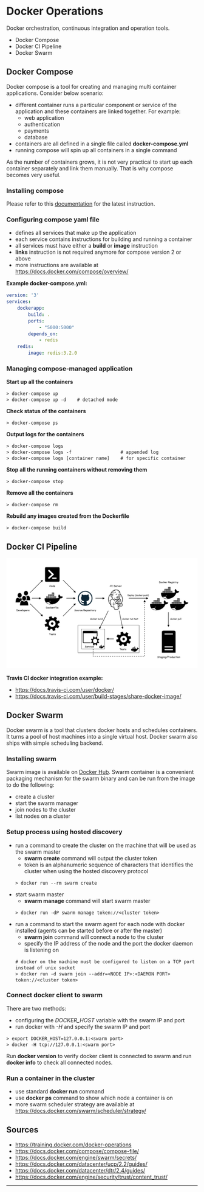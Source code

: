 # Docker Operations

Docker orchestration, continuous integration and operation tools.

- Docker Compose
- Docker CI Pipeline
- Docker Swarm

## Docker Compose

Docker compose is a tool for creating and managing multi container applications. Consider below scenario:

- different container runs a particular component or service of the application and these containers are linked together. For example:
  - web application
  - authentication
  - payments
  - database
- containers are all defined in a single file called **docker-compose.yml**
- running compose will spin up all containers in a single command

As the number of containers grows, it is not very practical to start up each container separately and link them manually. That is why compose becomes very useful.

### Installing compose

Please refer to this [documentation](https://docs.docker.com/compose/install/) for the latest instruction.

### Configuring compose yaml file

- defines all services that make up the application
- each service contains instructions for building and running a container
- all services must have either a **build** or **image** instruction
- **links** instruction is not required anymore for compose version 2 or above
- more instructions are available at https://docs.docker.com/compose/overview/

**Example docker-compose.yml:**

```yaml
version: '3'
services:
    dockerapp:
        build: .
        ports:
            - "5000:5000"
        depends_on:
            - redis
    redis:
        image: redis:3.2.0
```

### Managing compose-managed application

**Start up all the containers**

```shell
> docker-compose up
> docker-compose up -d    # detached mode
```

**Check status of the containers**

```shell
> docker-compose ps
```

**Output logs for the containers**

```shell
> docker-compose logs
> docker-compose logs -f                  # appended log
> docker-compose logs [container name]    # for specific container
```

**Stop all the running containers without removing them**

```shell
> docker-compose stop
```

**Remove all the containers**

```shell
> docker-compose rm
```

**Rebuild any images created from the Dockerfile**

```shell
> docker-compose build
```

## Docker CI Pipeline

![Docker P](sources/docker-ci-pipeline.png "Docker CI Pipeline")

**Travis CI docker integration example:**

- https://docs.travis-ci.com/user/docker/
- https://docs.travis-ci.com/user/build-stages/share-docker-image/

## Docker Swarm

Docker swarm is a tool that clusters docker hosts and schedules containers. It turns a pool of host machines into a single virtual host. Docker swarm also ships with simple scheduling backend.

### Installing swarm

Swarm image is available on [Docker Hub](https://hub.docker.com/r/library/swarm/). Swarm container is a convenient packaging mechanism for the swarm binary and can be run from the image to do the following:

- create a cluster
- start the swarm manager
- join nodes to the cluster
- list nodes on a cluster

### Setup process using hosted discovery

- run a command to create the cluster on the machine that will be used as the swarm master
  - **swarm create** command will output the cluster token
  - token is an alphanumeric sequence of characters that identifies the cluster when using the hosted discovery protocol
  ```shell
  > docker run --rm swarm create
  ```
- start swarm master
  - **swarm manage** command will start swarm master
  ```shell
  > docker run -dP swarm manage token://<cluster token>
  ```
- run a command to start the swarm agent for each node with docker installed (agents can be started before or after the master)
  - **swarm join** command will connect a node to the cluster
  - specify the IP address of the node and the port the docker daemon is listening on
  ```shell
  # docker on the machine must be configured to listen on a TCP port instead of unix socket
  > docker run -d swarm join --addr=<NODE IP>:<DAEMON PORT> token://<cluster token>
  ```

### Connect docker client to swarm

There are two methods:

- configuring the *DOCKER_HOST* variable with the swarm IP and port
- run docker with *-H* and specify the swarm IP and port
```shell
> export DOCKER_HOST=127.0.0.1:<swarm port>
> docker -H tcp://127.0.0.1:<swarm port>
```

Run **docker version** to verify docker client is connected to swarm and run **docker info** to check all connected nodes.

### Run a container in the cluster

- use standard **docker run** command
- use **docker ps** command to show which node a container is on
- more swarm scheduler strategy are available at https://docs.docker.com/swarm/scheduler/strategy/

## Sources

- https://training.docker.com/docker-operations
- https://docs.docker.com/compose/compose-file/
- https://docs.docker.com/engine/swarm/secrets/
- https://docs.docker.com/datacenter/ucp/2.2/guides/
- https://docs.docker.com/datacenter/dtr/2.4/guides/
- https://docs.docker.com/engine/security/trust/content_trust/

------

